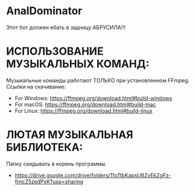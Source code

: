 # AnalDominator

Этот бот должен ебать в задницу АБРУСИЛА!!!

# ИСПОЛЬЗОВАНИЕ МУЗЫКАЛЬНЫХ КОМАНД:
Музыкальные команды работают ТОЛЬКО при установленном FFmpeg.
Ссылки на скачивание: 
- For Windows: https://ffmpeg.org/download.html#build-windows
- For macOS: https://ffmpeg.org/download.html#build-mac
- For Linux: https://ffmpeg.org/download.html#build-linux

# ЛЮТАЯ МУЗЫКАЛЬНАЯ БИБЛИОТЕКА:
Папку скидывать в корень программы.
- https://drive.google.com/drive/folders/11oTtbKapsU6ZvEkZgFz-frncZ5zedPxK?usp=sharing
